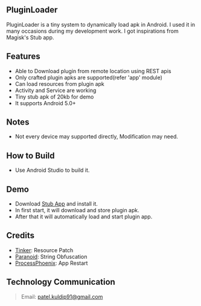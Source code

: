 ## PluginLoader
PluginLoader is a tiny system to dynamically load apk in Android. I used it in many occasions during my development work. I got inspirations from Magisk's Stub app.

## Features
- Able to Download plugin from remote location using REST apis
- Only crafted plugin apks are supported(refer 'app' module)
- Can load resources from plugin apk
- Activity and Service are working
- Tiny stub apk of 20kb for demo
- It supports Android 5.0+

## Notes
- Not every device may supported directly, Modification may need.

## How to Build
- Use Android Studio to build it.

## Demo
- Download [Stub App](https://github.com/kp7742/PluginLoader/blob/main/release/stub-debug.apk?raw=true) and install it.
- In first start, it will download and store plugin apk.
- After that it will automatically load and start plugin app.

## Credits
- [Tinker](https://github.com/Tencent/tinker): Resource Patch
- [Paranoid](https://github.com/MichaelRocks/paranoid): String Obfuscation
- [ProcessPhoenix](https://github.com/JakeWharton/ProcessPhoenix): App Restart

## Technology Communication
> Email: patel.kuldip91@gmail.com